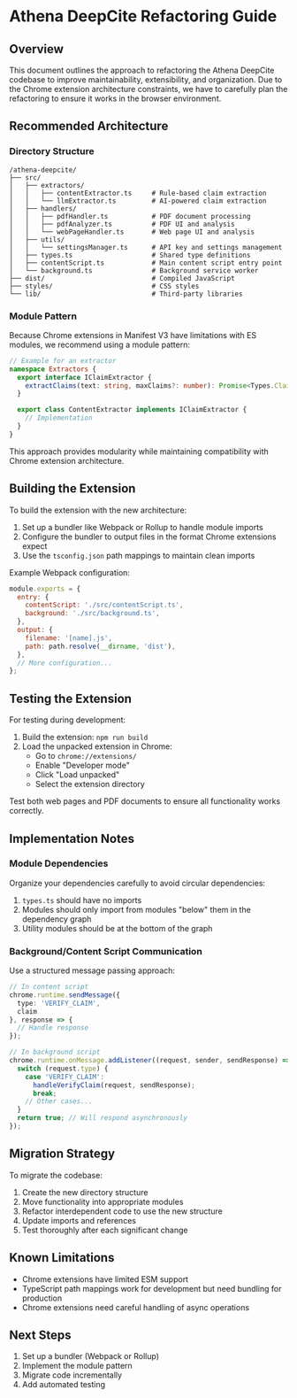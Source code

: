 # Athena DeepCite Refactoring Guide

## Overview

This document outlines the approach to refactoring the Athena DeepCite codebase to improve maintainability, extensibility, and organization. Due to the Chrome extension architecture constraints, we have to carefully plan the refactoring to ensure it works in the browser environment.

## Recommended Architecture

### Directory Structure

```
/athena-deepcite/
├── src/
│   ├── extractors/
│   │   ├── contentExtractor.ts     # Rule-based claim extraction
│   │   └── llmExtractor.ts         # AI-powered claim extraction
│   ├── handlers/
│   │   ├── pdfHandler.ts           # PDF document processing
│   │   ├── pdfAnalyzer.ts          # PDF UI and analysis
│   │   └── webPageHandler.ts       # Web page UI and analysis
│   ├── utils/
│   │   └── settingsManager.ts      # API key and settings management
│   ├── types.ts                    # Shared type definitions
│   ├── contentScript.ts            # Main content script entry point
│   └── background.ts               # Background service worker
├── dist/                           # Compiled JavaScript
├── styles/                         # CSS styles
└── lib/                            # Third-party libraries
```

### Module Pattern

Because Chrome extensions in Manifest V3 have limitations with ES modules, we recommend using a module pattern:

```typescript
// Example for an extractor
namespace Extractors {
  export interface IClaimExtractor {
    extractClaims(text: string, maxClaims?: number): Promise<Types.ClaimDetectionResult>;
  }

  export class ContentExtractor implements IClaimExtractor {
    // Implementation
  }
}
```

This approach provides modularity while maintaining compatibility with Chrome extension architecture.

## Building the Extension

To build the extension with the new architecture:

1. Set up a bundler like Webpack or Rollup to handle module imports
2. Configure the bundler to output files in the format Chrome extensions expect
3. Use the `tsconfig.json` path mappings to maintain clean imports

Example Webpack configuration:

```javascript
module.exports = {
  entry: {
    contentScript: './src/contentScript.ts',
    background: './src/background.ts',
  },
  output: {
    filename: '[name].js',
    path: path.resolve(__dirname, 'dist'),
  },
  // More configuration...
};
```

## Testing the Extension

For testing during development:

1. Build the extension: `npm run build`
2. Load the unpacked extension in Chrome:
   - Go to `chrome://extensions/`
   - Enable "Developer mode" 
   - Click "Load unpacked"
   - Select the extension directory

Test both web pages and PDF documents to ensure all functionality works correctly.

## Implementation Notes

### Module Dependencies

Organize your dependencies carefully to avoid circular dependencies:

1. `types.ts` should have no imports
2. Modules should only import from modules "below" them in the dependency graph
3. Utility modules should be at the bottom of the graph

### Background/Content Script Communication

Use a structured message passing approach:

```typescript
// In content script
chrome.runtime.sendMessage({ 
  type: 'VERIFY_CLAIM', 
  claim 
}, response => {
  // Handle response
});

// In background script
chrome.runtime.onMessage.addListener((request, sender, sendResponse) => {
  switch (request.type) {
    case 'VERIFY_CLAIM':
      handleVerifyClaim(request, sendResponse);
      break;
    // Other cases...
  }
  return true; // Will respond asynchronously
});
```

## Migration Strategy

To migrate the codebase:

1. Create the new directory structure
2. Move functionality into appropriate modules
3. Refactor interdependent code to use the new structure
4. Update imports and references
5. Test thoroughly after each significant change

## Known Limitations

- Chrome extensions have limited ESM support
- TypeScript path mappings work for development but need bundling for production
- Chrome extensions need careful handling of async operations

## Next Steps

1. Set up a bundler (Webpack or Rollup)
2. Implement the module pattern
3. Migrate code incrementally
4. Add automated testing
